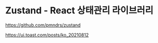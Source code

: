 # Zustand - React 상태관리 라이브러리

https://github.com/pmndrs/zustand

https://ui.toast.com/posts/ko_20210812

